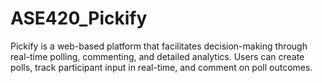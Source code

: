 # ASE420_Pickify
Pickify is a web-based platform that facilitates decision-making through real-time polling, commenting, and detailed analytics. Users can create polls, track participant input in real-time, and comment on poll outcomes.
